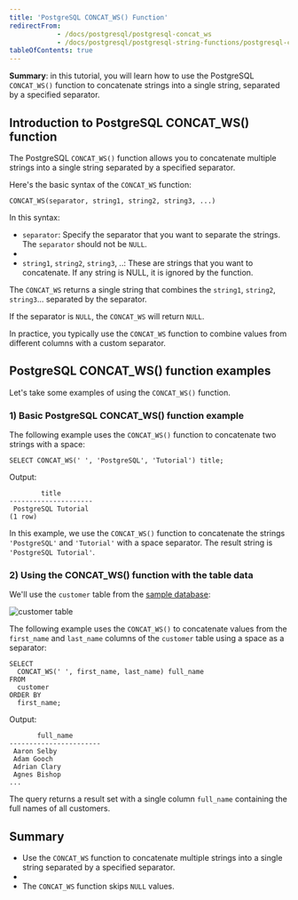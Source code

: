 ```yaml
---
title: 'PostgreSQL CONCAT_WS() Function'
redirectFrom:
            - /docs/postgresql/postgresql-concat_ws 
            - /docs/postgresql/postgresql-string-functions/postgresql-concat_ws/
tableOfContents: true
---
```



**Summary**: in this tutorial, you will learn how to use the PostgreSQL `CONCAT_WS()` function to concatenate strings into a single string, separated by a specified separator.

## Introduction to PostgreSQL CONCAT_WS() function

The PostgreSQL `CONCAT_WS()` function allows you to concatenate multiple strings into a single string separated by a specified separator.

Here's the basic syntax of the `CONCAT_WS` function:

```
CONCAT_WS(separator, string1, string2, string3, ...)
```

In this syntax:

- `separator`: Specify the separator that you want to separate the strings. The `separator` should not be `NULL`.
-
- `string1`, `string2`, `string3`, ..: These are strings that you want to concatenate. If any string is NULL, it is ignored by the function.

The `CONCAT_WS` returns a single string that combines the `string1`, `string2`, `string3`... separated by the separator.

If the separator is `NULL`, the `CONCAT_WS` will return `NULL`.

In practice, you typically use the `CONCAT_WS` function to combine values from different columns with a custom separator.

## PostgreSQL CONCAT_WS() function examples

Let's take some examples of using the `CONCAT_WS()` function.

### 1) Basic PostgreSQL CONCAT_WS() function example

The following example uses the `CONCAT_WS()` function to concatenate two strings with a space:

```
SELECT CONCAT_WS(' ', 'PostgreSQL', 'Tutorial') title;
```

Output:

```
        title
---------------------
 PostgreSQL Tutorial
(1 row)
```

In this example, we use the `CONCAT_WS()` function to concatenate the strings `'PostgreSQL'` and `'Tutorial'` with a space separator. The result string is `'PostgreSQL Tutorial'`.

### 2) Using the CONCAT_WS() function with the table data

We'll use the `customer` table from the [sample database](/docs/postgresql/postgresql-getting-started/postgresql-sample-database):

![customer table](https://www.postgresqltutorial.com/wp-content/uploads/2019/05/customer.png)

The following example uses the `CONCAT_WS()` to concatenate values from the `first_name` and `last_name` columns of the `customer` table using a space as a separator:

```
SELECT
  CONCAT_WS(' ', first_name, last_name) full_name
FROM
  customer
ORDER BY
  first_name;
```

Output:

```
       full_name
-----------------------
 Aaron Selby
 Adam Gooch
 Adrian Clary
 Agnes Bishop
...
```

The query returns a result set with a single column `full_name` containing the full names of all customers.

## Summary

- Use the `CONCAT_WS` function to concatenate multiple strings into a single string separated by a specified separator.
-
- The `CONCAT_WS` function skips `NULL` values.
